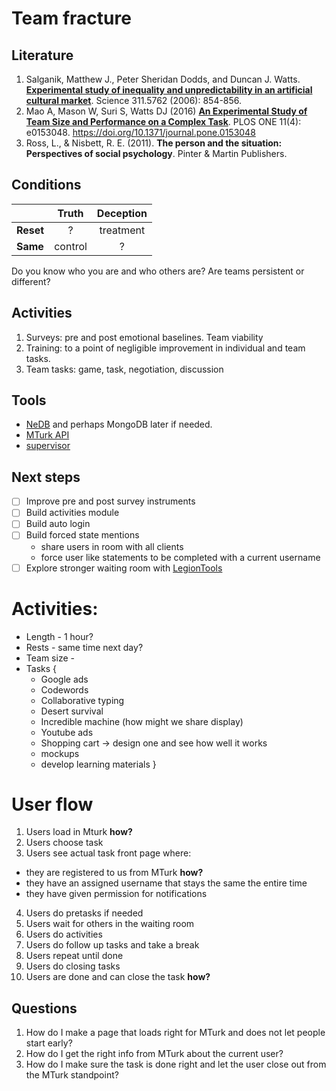 # Team fracture

## Literature
1. Salganik, Matthew J., Peter Sheridan Dodds, and Duncan J. Watts. **[Experimental study of inequality and unpredictability in an artificial cultural market](http://science.sciencemag.org/content/311/5762/854.full)**. Science 311.5762 (2006): 854-856.
2. Mao A, Mason W, Suri S, Watts DJ (2016) **[An Experimental Study of Team Size and Performance on a Complex Task](http://journals.plos.org/plosone/article?id=10.1371/journal.pone.0153048)**. PLOS ONE 11(4): e0153048. https://doi.org/10.1371/journal.pone.0153048
3. Ross, L., & Nisbett, R. E. (2011). **The person and the situation: Perspectives of social psychology**. Pinter & Martin Publishers.

## Conditions

| | Truth | Deception |
|--|:-:|:-:|
| **Reset** | ? | treatment |
| **Same** | control | ? |

Do you know who you are and who others are?
Are teams persistent or different?

## Activities

1. Surveys: pre and post emotional baselines. Team viability
2. Training: to a point of negligible improvement in individual and team tasks.
3. Team tasks: game, task, negotiation, discussion

## Tools

- [NeDB](https://github.com/louischatriot/nedb/)  and perhaps MongoDB later if needed.
- [MTurk API](https://blog.mturk.com/tutorial-getting-started-with-mturk-and-node-js-72826ad6e002)
- [supervisor]()

## Next steps

- [ ] Improve pre and post survey instruments
- [ ] Build activities module
- [ ] Build auto login
- [ ] Build forced state mentions
  - share users in room with all clients
  - force user like statements to be completed with a current username
- [ ] Explore stronger waiting room with [LegionTools](http://rochci.github.io/LegionTools/)

# Activities:
- Length - 1 hour?
- Rests - same time next day?
- Team size -
- Tasks {
  - Google ads
  - Codewords
  - Collaborative typing
  - Desert survival
  - Incredible machine (how might we share display)
  - Youtube ads
  - Shopping cart -> design one and see how well it works
  - mockups
  - develop learning materials
 }

# User flow
1. Users load in Mturk **how?**
2. Users choose task
3. Users see actual task front page where:

  - they are registered to us from MTurk **how?**
  - they have an assigned username that stays the same the entire time
  - they have given permission for notifications

4. Users do pretasks if needed
5. Users wait for others in the waiting room
6. Users do activities
7. Users do follow up tasks and take a break
8. Users repeat until done
9. Users do closing tasks
10. Users are done and can close the task **how?**

## Questions
1. How do I make a page that loads right for MTurk and does not let people start early?
2. How do I get the right info from MTurk about the current user?
3. How do I make sure the task is done right and let the user close out from the MTurk standpoint?
